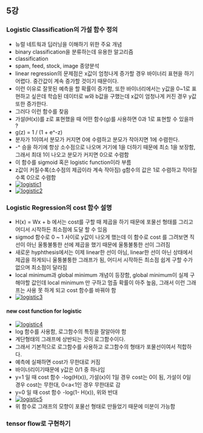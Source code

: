 ## 5강

### Logistic Classification의 가설 함수 정의

- 뉴럴 네트웍과 딥러닝을 이해하기 위한 주요 개념
- binary classification을 분류하는데 유용한 알고리즘
- classification
 - spam, feed, stock, image 종양분석
- linear regression의 문제점은 x값이 엄청나게 증가할 경우 바이너리 표현을 하기 어렵다. 중간값이 계속 증가할 것이기 때문이다. 
- 이런 이유로 잘못된 예측을 할 확률이 증가함, 또한 바이너리에서는 y값을 0~1로 표현하고 싶은데 학습된 데이터로 w와 b값을 구했는데 x값이 엄청나게 커진 경우 y값 또한 증가한다. 
- 그러다 이런 함수를 찾음
 - 가설(H(x))를 z로 표현했을 때 어떤 함수(g)를 사용하면 0과 1로 표현할 수 있을까 ?
 - g(z) = 1 / (1 + e^-z)
 - 분자가 1이여서 분모가 커지면 0에 수렴하고 분모가 작아지면 1에 수렴한다.
 - -^ 승을 하기에 항상 소수점으로 나오며 거기에 1을 더하기 때문에 최소 1을 보장함, 그래서 최대 1이 나오고 분모가 커지면 0으로 수렴함
 - 이 함수를 sigmoid 혹은 logistic function이라 부름
 - z값이 커질수록(소수점의 제곱이라 계속 작아짐) g함수의 값은 1로 수렴하고 작아질수록 0으로 수렴함
 - [![logistic1](https://github.com/leeplay/study/blob/master/machine-learning/image/logistic1.png)]()
 - [![logistic2](https://github.com/leeplay/study/blob/master/machine-learning/image/logistic2.png)]()


### Logistic Regression의 cost 함수 설명

- H(x) = Wx + b 에서는 cost를 구할 때 제곱을 하기 때문에 포물선 형태를 그리고 어디서 시작하든 최소점에 도달 할 수 있음
- sigmod 함수로 0 ~ 1 사이로 y값이 나오게 했는데 이 함수로 cost 를 그려보면 직선이 아닌 울퉁불퉁한 선에 제곱을 했기 때문에 울퉁불퉁한 선이 그려짐
- 새로운 hyphthesis에서는 이제 linear한 선이 아님, linear한 선이 아닌 상태에서 제곱을 하게되니 울퉁불퉁한 그래프가 됨, 어디서 시작하든 최소점 쉽게 구할 수가 없으며 최소점이 달라짐
- local minimum과 global minimum 개념이 등장함, global minimum이 실제 구해야할 값인데 local minimum 만 구하고 멈출 확률이 아주 높음, 그래서 이런 그래프는 사용 못 하게 되고 cost 함수를 바꿔야 함
- [![logistic3](https://github.com/leeplay/study/blob/master/machine-learning/image/logistic3.png)]()

#### new cost function for logistic

- [![logistic4](https://github.com/leeplay/study/blob/master/machine-learning/image/logistic4.png)]()
- log 함수를 사용함, 로그함수의 특징을 잘알아야 함
- 계단형태의 그래프에 상반되는 것이  로그함수이다.  
- 그래서 기본적으로 로그함수를 사용하고 로그함수의 형태가 포물선이여서 적합하다. 
- 예측에 실패하면 cost가 무한대로 커짐
- 바이너리이기때문에 y값은 0/1 중 하나임
- y=1 일 때 cost 함수 -log(H(x)), 가설(x)이 1일 경우 cost는 0이 됨, 가설이 0일 경우 cost는 무한대, 0<a<1인 경우 무한대로 감
- y=0 일 때 cost 함수 -log(1- H(x)), 위와 반대
- [![logistic5](https://github.com/leeplay/study/blob/master/machine-learning/image/logistic5.png)]()
- 위 함수로 그래프의 모향이 포물선 형태로 만들었기 때문에 미분이 가능함

### tensor flow로 구현하기

